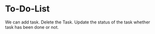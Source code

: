 # To-Do-List
We can add task. Delete the Task. Update the status of the task whether task has been done or not.
